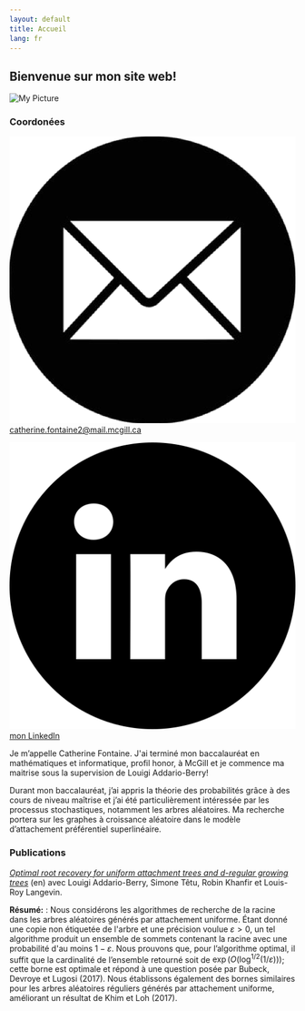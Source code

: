```yaml
---
layout: default
title: Accueil
lang: fr
---
```


## Bienvenue sur mon site web! 

<div class="right-block">
  <img src="/assets/images/my_pic.heic" alt="My Picture" class="profile-pic">
  <h3>Coordonées</h3>
  <div class="contact-info">
    <p><img src="/assets/images/email-icon.png" alt="Email" class="contact-icon"> <a href="mailto:catherine.fontaine2@mail.mcgill.ca">catherine.fontaine2@mail.mcgill.ca</a></p>
    <p><img src="/assets/images/linkedin-icon.png" alt="LinkedIn" class="contact-icon"> <a href="https://www.linkedin.com/in/catherine-f-236796206" target="_blank">mon LinkedIn</a></p>
  </div>
</div>  

Je m’appelle Catherine Fontaine. J'ai terminé mon baccalauréat en mathématiques et informatique, profil honor, à McGill et je commence ma maitrise sous la supervision de Louigi Addario-Berry! 

Durant mon baccalauréat, j’ai appris la théorie des probabilités grâce à des cours de niveau maîtrise et j’ai été particulièrement intéressée par les processus stochastiques, notamment les arbres aléatoires. Ma recherche portera sur les graphes à croissance aléatoire dans le modèle d’attachement préférentiel superlinéaire.

### Publications

[*Optimal root recovery for uniform attachment trees and d-regular growing trees*](https://arxiv.org/abs/2411.18614) (en) avec Louigi Addario-Berry, Simone Têtu, Robin Khanfir et Louis-Roy Langevin.

**Résumé:** : Nous considérons les algorithmes de recherche de la racine dans les arbres aléatoires générés par attachement uniforme. Étant donné une copie non étiquetée de l'arbre et une précision voulue $\varepsilon>0$, un tel algorithme produit un ensemble de sommets contenant la racine avec une probabilité d'au moins $1-\varepsilon$. Nous prouvons que, pour l’algorithme optimal, il suffit que la cardinalité de l’ensemble retourné soit de $\exp(O(\log^{1/2}(1/\varepsilon)))$; cette borne est optimale et répond à une question posée par Bubeck, Devroye et Lugosi (2017). Nous établissons également des bornes similaires pour les arbres aléatoires réguliers générés par attachement uniforme, améliorant un résultat de Khim et Loh (2017).


